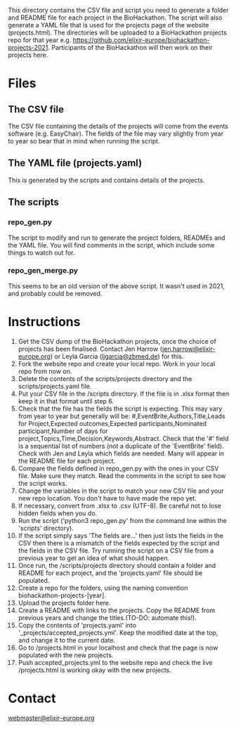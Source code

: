 This directory contains the CSV file and script you need to generate a folder and README file for each project in the BioHackathon. The script will also generate a YAML file that is used for the projects page of the website (projects.html). The directories will be uploaded to a BioHackathon projects repo for that year e.g. https://github.com/elixir-europe/biohackathon-projects-2021. Participants of the BioHackathon will then work on their projects here.

# Files
## The CSV file
The CSV file containing the details of the projects will come from the events software (e.g. EasyChair). The fields of the file may vary slightly from year to year so bear that in mind when running the script.

## The YAML file (projects.yaml)
This is generated by the scripts and contains details of the projects.

## The scripts
### repo_gen.py
The script to modify and run to generate the project folders, READMEs and the YAML file. You will find comments in the script, which include some things to watch out for.

### repo_gen_merge.py
This seems to be an old version of the above script. It wasn't used in 2021, and probably could be removed.

# Instructions
1. Get the CSV dump of the BioHackathon projects, once the choice of projects has been finalised. Contact Jen Harrow (jen.harrow@elixir-europe.org) or Leyla Garcia (ljgarcia@zbmed.de) for this.
2. Fork the website repo and create your local repo. Work in your local repo from now on.
3. Delete the contents of the scripts/projects directory and the scripts/projects.yaml file.
4. Put your CSV file in the /scripts directory. If the file is in .xlsx format then keep it in that format until step 6.
5. Check that the file has the fields the script is expecting. This may vary from year to year but generally will be: #,EventBrite,Authors,Title,Leads for Project,Expected outcomes,Expected participants,Nominated participant,Number of days for project,Topics,Time,Decision,Keywords,Abstract. Check that the '#' field is a sequential list of numbers (not a duplicate of the 'EventBrite' field). Check with Jen and Leyla which fields are needed. Many will appear in the README file for each project. 
6. Compare the fields defined in repo_gen.py with the ones in your CSV file. Make sure they match. Read the comments in the script to see how the script works.
7. Change the variables in the script to match your new CSV file and your new repo location. You don't have to have made the repo yet.
6. If necessary, convert from .xlsx to .csv (UTF-8). Be careful not to lose hidden fields when you do. 
7. Run the script ('python3 repo_gen.py' from the command line within the 'scripts' directory).
8. If the script simply says 'The fields are...' then just lists the fields in the CSV then there is a mismatch of the fields expected by the script and the fields in the CSV file. Try running the script on a CSV file from a previous year to get an idea of what should happen.
9. Once run, the /scripts/projects directory should contain a folder and README for each project, and the 'projects.yaml' file should be populated.
10. Create a repo for the folders, using the naming convention biohackathon-projects-[year].
11. Upload the projects folder here.
12. Create a README with links to the projects. Copy the README from previous years and change the titles.(TO-DO: automate this!).
13. Copy the contents of 'projects.yaml' into '\_projects/accepted_projects.yml'. Keep the modified date at the top, and change it to the current date.
14. Go to /projects.html in your localhost and check that the page is now populated with the new projects.
15. Push accepted_projects.yml to the website repo and check the live /projects.html is working okay with the new projects.

# Contact
webmaster@elixir-europe.org
